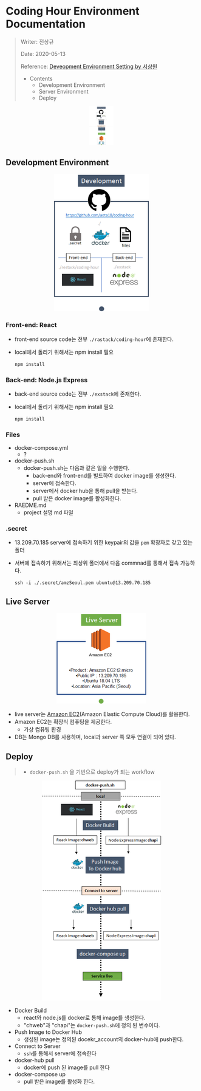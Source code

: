 # Coding Hour Environment Documentation

> Writer: 전상규
>
> Date: 2020-05-13
>
> Reference: [Deveopment Environment Setting by 서상원](https://docs.google.com/document/d/1kKlKCd2y7YkGWIlcU7otdQ_fi91Ce_-m8s12oNY-Zn4/edit)
>
> * Contents
>   * Development Environment
>   * Server Environment
>   * Deploy

<center><img src="./src/image-20200513172900256.png" alt="image-20200513172900256" style="zoom:10%;" /></center>

## Development Environment



<center><img src="./src/image-20200513155854797.png" alt="image-20200513155854797" style="zoom:80%;" /></center>

### Front-end: React

* front-end source code는  전부 ``./rastack/coding-hour``에 존재한다.

* local에서 돌리기 위해서는 npm install 필요

  ```bash
  npm install
  ```

### Back-end: Node.js Express

* back-end source code는  전부 ``./exstack``에 존재한다.

* local에서 돌리기 위해서는 npm install 필요

  ```bash
  npm install
  ```

### Files

* docker-compose.yml
  *  ?
* docker-push.sh
  * docker-push.sh는 다음과 같은 일을 수행한다.
    * back-end와 front-end를 빌드하여 docker image를 생성한다.
    * server에 접속한다.
    * server에서 docker hub을 통해 pull을 받는다.
    * pull 받은 docker image를 활성화한다.
* RAEDME.md
  * project 설명 md 파일

### .secret

* 13.209.70.185 server에 접속하기 위한 keypair의 값을 ``pem``  확장자로 갖고 있는 폴더

* 서버에 접속하기 위해서는 최상위 폴더에서 다음 commnad를 통해서 접속 가능하다.

  ```
  ssh -i ./.secret/amzSeoul.pem ubuntu@13.209.70.185
  ```

  

## Live Server



<center><img src="./src/image-20200513155945102.png" alt="image-20200513155945102" style="zoom:80%;" /></center>

* live server는 [Amazon EC2](https://docs.aws.amazon.com/ko_kr/AWSEC2/latest/UserGuide/concepts.html)(Amazon Elastic Compute Cloud)를 활용한다. 
* Amazon EC2는 확장식 컴퓨팅을 제공한다.
  * 가상 컴퓨팅 환경
* DB는 Mongo DB를 사용하며, local과 server 쪽 모두 연결이 되어 있다.

## Deploy

> * ``docker-push.sh`` 을 기반으로 deploy가 되는 workflow

<center><img src="./src/image-20200513160016735.png" alt="image-20200513160016735" style="zoom:80%;" /></center>

* Docker Build
  * react와 node.js를 docker로 통해 image를 생성한다.
  * "chweb"과 "chapi"는 ``docker-push.sh``에 정의 된 변수이다. 
* Push Image to Docker Hub
  * 생성된 image는 정의된 docekr_account의 docker-hub에 push한다.
* Connect to Server
  * ``ssh``를 통해서 server에 접속한다
* docker-hub pull
  * docker에 push 된 image를 pull 한다
* docker-compose up
  * pull 받은 image를 활성화 한다.